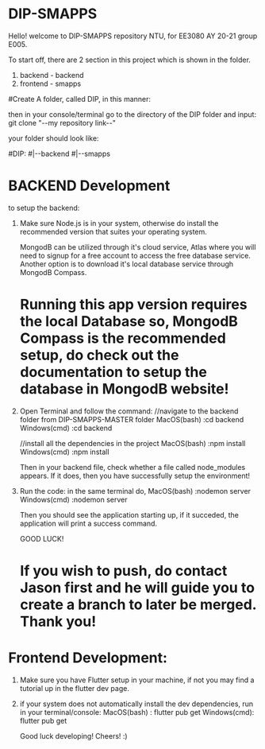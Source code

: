 # DIP-SMAPPS

Hello! welcome to DIP-SMAPPS repository NTU, for EE3080 AY 20-21 group E005.

To start off, there are 2 section in this project which is shown in the folder.

1. backend - backend
2. frontend - smapps

#Create A folder, called DIP, in this manner:

then in your console/terminal go to the directory of the DIP folder and input: git clone "--my repository link--"

your folder should look like:

#DIP:
#|--backend
#|--smapps


# BACKEND Development
to setup the backend:

1. Make sure Node.js is in your system, otherwise do install the recommended version that suites your operating system.

   MongodB can be utilized through it's cloud service, Atlas where you will need to signup for a free account to access the free database service. Another option is to download it's local database service through MongodB Compass.
    
    # Running this app version requires the local Database so, MongodB Compass is the recommended setup, do check out the documentation to setup the database in MongodB website!

2. Open Terminal and follow the command:
    //navigate to the backend folder from DIP-SMAPPS-MASTER folder
    MacOS(bash)     :cd backend
    Windows(cmd)    :cd backend
    
    //install all the dependencies in the project
    MacOS(bash)     :npm install 
    Windows(cmd)    :npm install

    Then in your backend file, check whether a file called node_modules appears. If it does, then you have successfully setup the environment!
3. Run the code:
    in the same terminal do,
    MacOS(bash)     :nodemon server
    Windows(cmd)    :nodemon server

    Then you should see the application starting up, if it succeded, the application will print a success command. 

    GOOD LUCK!
    # If you wish to push, do contact Jason first and he will guide you to create a branch to later be merged. Thank you!

# Frontend Development:

1. Make sure you have Flutter setup in your machine, if not you may find a tutorial up in the flutter dev page.

2. if your system does not automatically install the dev dependencies, run in your terminal/console: 
   MacOS(bash) : flutter pub get
   Windows(cmd): flutter pub get

   Good luck developing! Cheers! :)
